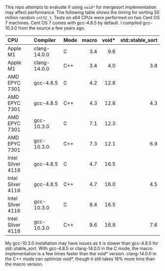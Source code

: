 This repo attempts to evaluate if using `void*` for mergesort implementation
may affect performance. The following table shows the timing for sorting 50
million random `int32_t`. Tests on x64 CPUs were performed on two Cent OS 7
machines. Cent OS 7 comes with gcc-4.8.5 by default. I compiled gcc-10.3.0 from
the source a few years ago.

|CPU|Compiler|Mode|macro|void\*|std::stable\_sort|
|:--|:-------|:---|----:|-----:|----------------:|
|Apple M1         |clang-14.0.0|C  |3.4| 9.6|   |
|Apple M1         |clang-14.0.0|C++|3.4| 4.0|3.8|
|AMD EPYC 7301    |gcc-4.8.5   |C  |4.2|12.8|   |
|AMD EPYC 7301    |gcc-4.8.5   |C++|4.3|12.8|4.3|
|AMD EPYC 7301    |gcc-10.3.0  |C  |7.1|12.3|   |
|AMD EPYC 7301    |gcc-10.3.0  |C++|7.3|12.1|6.9|
|Intel Silver 4116|gcc-4.8.5   |C  |4.7|16.5|   |
|Intel Silver 4116|gcc-4.8.5   |C++|4.7|16.0|4.5|
|Intel Silver 4116|gcc-10.3.0  |C  |8.4|16.5|   |
|Intel Silver 4116|gcc-10.3.0  |C++|9.6|16.9|7.6|

My gcc-10.3.0 installation may have issues as it is slower than gcc-4.8.5 for
std::stable\_sort. With gcc-4.8.5 or clang-14.0.0 in the C mode, the macro
implementation is a few times faster than the void\* version. clang-14.0.0 in
the C++ mode can optimize void\*, though it still takes 18% more time than the
macro version.
